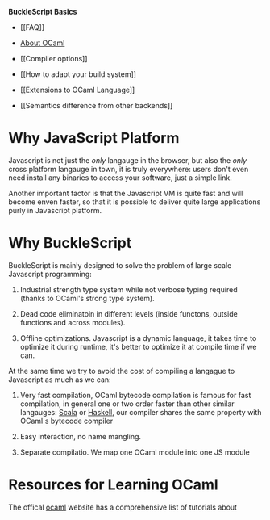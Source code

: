 
**BuckleScript Basics**

* [[FAQ]]

* [About OCaml](https://ocaml.org/)

* [[Compiler options]]

* [[How to adapt your build system]]

* [[Extensions to OCaml Language]]

* [[Semantics difference from other backends]]


# Why JavaScript Platform

Javascript is not just the *only* langauge in the browser, but also
the *only* cross platform langauge in town, it is truly
everywhere: users don't even need install any binaries to access your
software, just a simple link.

Another important factor is that the Javascript VM is quite fast and
will become enven faster, so that it is possible to deliver quite
large applications purly in Javascript platform.

# Why BuckleScript

BuckleScript is mainly designed to solve the problem of large scale
Javascript programming:

1. Industrial strength type system while not verbose typing required
   (thanks to OCaml's strong type system).

2. Dead code eliminatoin in different levels (inside functons, outside
   functions and across modules).

3. Offline optimizations. Javascript is a dynamic language, it takes
   time to optimize it during runtime, it's better to optimize it at
   compile time if we can.

At the same time we try to avoid the cost of compiling a langague to
Javascript as much as we can:

1. Very fast compilation, OCaml bytecode compilation is
   famous for fast compilation, in general one or two order faster
   than other similar langauges: [Scala](http://www.scala-lang.org/)
   or [Haskell](https://www.haskell.org/), our compiler shares the same
   property with OCaml's bytecode compiler

2. Easy interaction, no name mangling.

3. Separate compilatio. We map one OCaml module into one JS module



# Resources for Learning OCaml

The offical [ocaml](https://ocaml.org/) website has a comprehensive
list of tutorials about 
